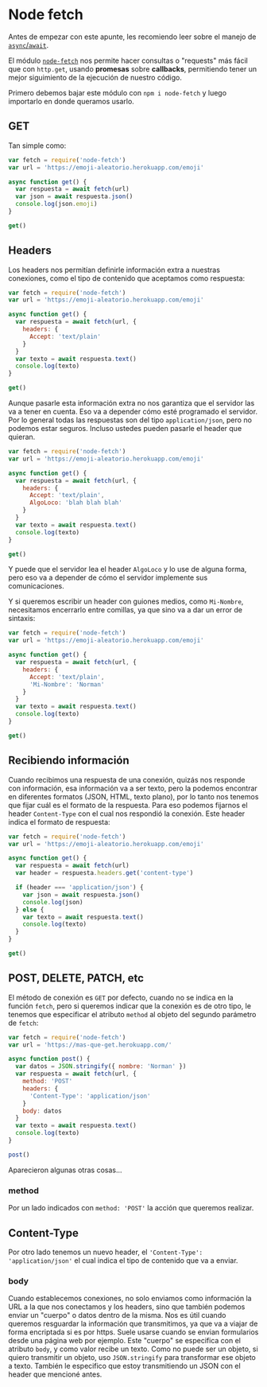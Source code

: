 # Node fetch

Antes de empezar con este apunte, les recomiendo leer sobre el manejo de [`async`/`await`](/apuntes/js/async-await.md).

El módulo [`node-fetch`](https://www.npmjs.com/package/node-fetch) nos permite hacer consultas o "requests" más fácil que con `http.get`, usando **promesas** sobre **callbacks**, permitiendo tener un mejor siguimiento de la ejecución de nuestro código.

Primero debemos bajar este módulo con `npm i node-fetch` y luego importarlo en donde queramos usarlo.

## GET

Tan simple como:

```js
var fetch = require('node-fetch')
var url = 'https://emoji-aleatorio.herokuapp.com/emoji'

async function get() {
  var respuesta = await fetch(url)
  var json = await respuesta.json()
  console.log(json.emoji)
}

get()
```

## Headers

Los headers nos permitían definirle información extra a nuestras conexiones, como el tipo de contenido que aceptamos como respuesta:

```js
var fetch = require('node-fetch')
var url = 'https://emoji-aleatorio.herokuapp.com/emoji'

async function get() {
  var respuesta = await fetch(url, {
    headers: {
      Accept: 'text/plain'
    }
  }
  var texto = await respuesta.text()
  console.log(texto)
}

get()
```

Aunque pasarle esta información extra no nos garantiza que el servidor las va a tener en cuenta. Eso va a depender cómo esté programado el servidor. Por lo general todas las respuestas son del tipo `application/json`, pero no podemos estar seguros. Incluso ustedes pueden pasarle el header que quieran.

```js
var fetch = require('node-fetch')
var url = 'https://emoji-aleatorio.herokuapp.com/emoji'

async function get() {
  var respuesta = await fetch(url, {
    headers: {
      Accept: 'text/plain',
      AlgoLoco: 'blah blah blah'
    }
  }
  var texto = await respuesta.text()
  console.log(texto)
}

get()
```

Y puede que el servidor lea el header `AlgoLoco` y lo use de alguna forma, pero eso va a depender de cómo el servidor implemente sus comunicaciones.

Y si queremos escribir un header con guiones medios, como `Mi-Nombre`, necesitamos encerrarlo entre comillas, ya que sino va a dar un error de sintaxis:

```js
var fetch = require('node-fetch')
var url = 'https://emoji-aleatorio.herokuapp.com/emoji'

async function get() {
  var respuesta = await fetch(url, {
    headers: {
      Accept: 'text/plain',
      'Mi-Nombre': 'Norman'
    }
  }
  var texto = await respuesta.text()
  console.log(texto)
}

get()
```

## Recibiendo información

Cuando recibimos una respuesta de una conexión, quizás nos responde con información, esa información va a ser texto, pero la podemos encontrar en diferentes formatos (JSON, HTML, texto plano), por lo tanto nos tenemos que fijar cuál es el formato de la respuesta. Para eso podemos fijarnos el header `Content-Type` con el cual nos respondió la conexión. Este header indica el formato de respuesta:

```js
var fetch = require('node-fetch')
var url = 'https://emoji-aleatorio.herokuapp.com/emoji'

async function get() {
  var respuesta = await fetch(url)
  var header = respuesta.headers.get('content-type')

  if (header === 'application/json') {
    var json = await respuesta.json()
    console.log(json)
  } else {
    var texto = await respuesta.text()
    console.log(texto)
  }
}

get()
```

## POST, DELETE, PATCH, etc

El método de conexión es `GET` por defecto, cuando no se indica en la función `fetch`, pero si queremos indicar que la conexión es de otro tipo, le tenemos que especificar el atributo `method` al objeto del segundo parámetro de `fetch`:

```js
var fetch = require('node-fetch')
var url = 'https://mas-que-get.herokuapp.com/'

async function post() {
  var datos = JSON.stringify({ nombre: 'Norman' })
  var respuesta = await fetch(url, {
    method: 'POST'
    headers: {
      'Content-Type': 'application/json'
    }
    body: datos
  }
  var texto = await respuesta.text()
  console.log(texto)
}

post()
```

Aparecieron algunas otras cosas...

### method

Por un lado indicados con `method: 'POST'` la acción que queremos realizar.

## Content-Type

Por otro lado tenemos un nuevo header, el `'Content-Type': 'application/json'` el cual indica el tipo de contenido que va a enviar.

### body

Cuando establecemos conexiones, no solo enviamos como información la URL a la que nos conectamos y los headers, sino que también podemos enviar un "cuerpo" o datos dentro de la misma. Nos es útil cuando queremos resguardar la información que transmitimos, ya que va a viajar de forma encriptada si es por https. Suele usarse cuando se envian formularios desde una página web por ejemplo. Este "cuerpo" se especifica con el atributo `body`, y como valor recibe un texto. Como no puede ser un objeto, si quiero transmitir un objeto, uso `JSON.stringify` para transformar ese objeto a texto. También le especifico que estoy transmitiendo un JSON con el header que mencioné antes.
